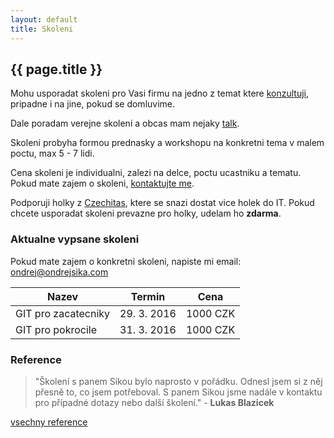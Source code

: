 ```yaml
---
layout: default
title: Skoleni
---
```


## {{ page.title }}

Mohu usporadat skoleni pro Vasi firmu na jedno z temat ktere [konzultuji](/konzultace/), pripadne i na jine, pokud se domluvime.

Dale poradam verejne skoleni a obcas mam nejaky [talk](/talks/).

Skoleni probyha formou prednasky a workshopu na konkretni tema v malem poctu, max 5 - 7 lidi.

Cena skoleni je individualni, zalezi na delce, poctu ucastniku a tematu. Pokud mate zajem o skoleni, [kontaktujte me](/contact.html).

Podporuji holky z [Czechitas](http://czechitas.cz), ktere se snazi dostat vice holek do IT. Pokud chcete usporadat skoleni prevazne pro holky, udelam ho __zdarma__.

### Aktualne vypsane skoleni

Pokud mate zajem o konkretni skoleni, napiste mi email: <ondrej@ondrejsika.com>

| Nazev | Termin | Cena |
| --- | --- | --- |
| GIT pro zacatecniky | 29. 3. 2016 | 1000 CZK |
| GIT pro pokrocile | 31. 3. 2016 | 1000 CZK |


### Reference

> "Školení s panem Sikou bylo naprosto v pořádku. Odnesl jsem si z něj přesně to, co jsem potřeboval. S panem Sikou jsme nadále v kontaktu pro případné dotazy nebo další školení." - __Lukas Blazicek__

[vsechny reference](/references.html)

